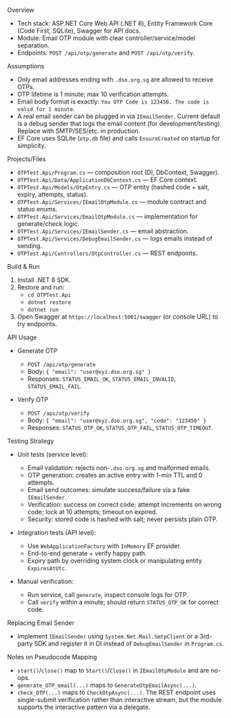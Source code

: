 Overview

- Tech stack: ASP.NET Core Web API (.NET 8), Entity Framework Core (Code First, SQLite), Swagger for API docs.
- Module: Email OTP module with clear controller/service/model separation.
- Endpoints: `POST /api/otp/generate` and `POST /api/otp/verify`.

Assumptions

- Only email addresses ending with `.dso.org.sg` are allowed to receive OTPs.
- OTP lifetime is 1 minute; max 10 verification attempts.
- Email body format is exactly: `You OTP Code is 123456. The code is valid for 1 minute`.
- A real email sender can be plugged in via `IEmailSender`. Current default is a debug sender that logs the email content (for development/testing). Replace with SMTP/SES/etc. in production.
- EF Core uses SQLite (`otp.db` file) and calls `EnsureCreated` on startup for simplicity.

Projects/Files

- `OTPTest.Api/Program.cs` — composition root (DI, DbContext, Swagger).
- `OTPTest.Api/Data/ApplicationDbContext.cs` — EF Core context.
- `OTPTest.Api/Models/OtpEntry.cs` — OTP entity (hashed code + salt, expiry, attempts, status).
- `OTPTest.Api/Services/IEmailOtpModule.cs` — module contract and status enums.
- `OTPTest.Api/Services/EmailOtpModule.cs` — implementation for generate/check logic.
- `OTPTest.Api/Services/IEmailSender.cs` — email abstraction.
- `OTPTest.Api/Services/DebugEmailSender.cs` — logs emails instead of sending.
- `OTPTest.Api/Controllers/OtpController.cs` — REST endpoints.

Build & Run

1. Install .NET 8 SDK.
2. Restore and run:
   - `cd OTPTest.Api`
   - `dotnet restore`
   - `dotnet run`
3. Open Swagger at `https://localhost:5001/swagger` (or console URL) to try endpoints.

API Usage

- Generate OTP
  - `POST /api/otp/generate`
  - Body: `{ "email": "user@xyz.dso.org.sg" }`
  - Responses: `STATUS_EMAIL_OK`, `STATUS_EMAIL_INVALID`, `STATUS_EMAIL_FAIL`.

- Verify OTP
  - `POST /api/otp/verify`
  - Body: `{ "email": "user@xyz.dso.org.sg", "code": "123456" }`
  - Responses: `STATUS_OTP_OK`, `STATUS_OTP_FAIL`, `STATUS_OTP_TIMEOUT`.

Testing Strategy

- Unit tests (service level):
  - Email validation: rejects non-`.dso.org.sg` and malformed emails.
  - OTP generation: creates an active entry with 1-min TTL and 0 attempts.
  - Email send outcomes: simulate success/failure via a fake `IEmailSender`.
  - Verification: success on correct code; attempt increments on wrong code; lock at 10 attempts; timeout on expired.
  - Security: stored code is hashed with salt; never persists plain OTP.

- Integration tests (API level):
  - Use `WebApplicationFactory` with `InMemory` EF provider.
  - End-to-end generate + verify happy path.
  - Expiry path by overriding system clock or manipulating entity `ExpiresAtUtc`.

- Manual verification:
  - Run service, call `generate`, inspect console logs for OTP.
  - Call `verify` within a minute; should return `STATUS_OTP_OK` for correct code.

Replacing Email Sender

- Implement `IEmailSender` using `System.Net.Mail.SmtpClient` or a 3rd-party SDK and register it in DI instead of `DebugEmailSender` in `Program.cs`.

Notes on Pseudocode Mapping

- `start()`/`close()` map to `Start()`/`Close()` in `IEmailOtpModule` and are no-ops.
- `generate_OTP_email(...)` maps to `GenerateOtpEmailAsync(...)`.
- `check_OTP(...)` maps to `CheckOtpAsync(...)`. The REST endpoint uses single-submit verification rather than interactive stream, but the module supports the interactive pattern via a delegate.


